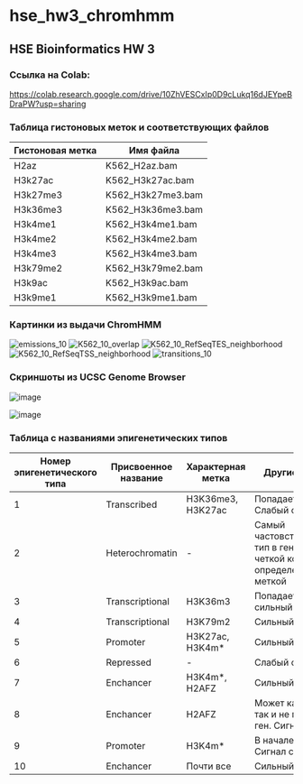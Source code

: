 # hse_hw3_chromhmm

## HSE Bioinformatics HW 3

### Ссылка на Colab:

https://colab.research.google.com/drive/10ZhVESCxIp0D9cLukq16dJEYpeBDraPW?usp=sharing

### Таблица гистоновых меток и соответствующих файлов

| Гистоновая метка | Имя файла         |
|------------------|-------------------|
| H2az             | K562_H2az.bam     |
| H3k27ac          | K562_H3k27ac.bam  |
| H3k27me3         | K562_H3k27me3.bam |
| H3k36me3         | K562_H3k36me3.bam |
| H3k4me1          | K562_H3k4me1.bam  |
| H3k4me2          | K562_H3k4me2.bam  |
| H3k4me3          | K562_H3k4me3.bam  |
| H3k79me2         | K562_H3k79me2.bam |
| H3k9ac           | K562_H3k9ac.bam   |
| H3k9me1          | K562_H3k9me1.bam  |

### Картинки из выдачи ChromHMM

![emissions_10](https://user-images.githubusercontent.com/60008375/160094484-5a13805c-614c-4559-a729-6e49c5e8b303.png)
![K562_10_overlap](https://user-images.githubusercontent.com/60008375/160094508-e3d81a6b-28a4-4905-8731-f4046af0faa0.png)
![K562_10_RefSeqTES_neighborhood](https://user-images.githubusercontent.com/60008375/160094524-c33f36e2-7bce-4365-ad10-336aaa8bf3bb.png)
![K562_10_RefSeqTSS_neighborhood](https://user-images.githubusercontent.com/60008375/160094545-628dd3a8-a4a3-4aed-91d2-aa19977b5ebb.png)
![transitions_10](https://user-images.githubusercontent.com/60008375/160094556-4d6d4e93-4c43-46f2-b189-5f76b702ff91.png)

### Скриншоты из UCSC Genome Browser

![image](https://user-images.githubusercontent.com/60008375/160096335-8e4b336a-e0ca-4c7e-bb78-985a160caf24.png)

![image](https://user-images.githubusercontent.com/60008375/160097013-19bc61e5-364c-48bf-9c9d-f0c738e5a2b7.png)

### Таблица с названиями эпигенетических типов

| Номер эпигенетического типа | Присвоенное название | Характерная метка | Другие свойства                                                                      |
|-----------------------------|----------------------|-------------------|--------------------------------------------------------------------------------------|
| 1                           | Transcribed          | H3K36me3, H3K27ac | Попадает на гены. Слабый сигнал                                                      |
| 2                           | Heterochromatin      | -                 | Самый частовстречающийся тип в геноме.  Нет  четкой корреляции с определенной меткой |
| 3                           | Transcriptional      | H3K36m3           | Попадает на ген, сильный сигнал                                                      |
| 4                           | Transcriptional      | H3K79m2           | Сильный сигнал                                                                       |
| 5                           | Promoter             | H3K27ac, H3K4m*   | Сильный сигнал                                                                       |
| 6                           | Repressed            | -                 | Слабый сигнал                                                                        |
| 7                           | Enchancer            | H3K4m*, H2AFZ     | Сильный сигнал                                                                       |
| 8                           | Enchancer            | H2AFZ             | Может как попадать, так и не попадать на ген. Сигнал сильный                         |
| 9                           | Promoter             | H3K4m*            | В начале генов. Сигнал средний                                                       |
| 10                          | Enchancer            | Почти все         | Сильный сигнал                                                                       |

